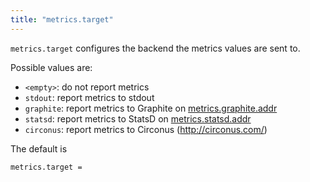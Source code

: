 ```yaml
---
title: "metrics.target"
---
```


`metrics.target` configures the backend the metrics values are sent to.

Possible values are:

* `<empty>`:  do not report metrics
* `stdout`:   report metrics to stdout
* `graphite`: report metrics to Graphite on [metrics.graphite.addr](/ref/metrics.graphite.addr/)
* `statsd`: report metrics to StatsD on [metrics.statsd.addr](/ref/metrics.statsd.addr/)
* `circonus`: report metrics to Circonus (http://circonus.com/)

The default is

	metrics.target =
